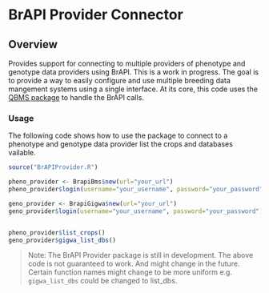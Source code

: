 # BrAPI Provider Connector

## Overview

Provides support for connecting to multiple providers of phenotype and genotype data providers using BrAPI.  This is a work in progress. The goal is to provide a way to easily configure and use multiple breeding data mangement systems using a single interface. At its core, this code uses the [QBMS package](https://github.com/icarda-git/QBMS) to handle the BrAPI calls.

### Usage

The following code shows how to use the package to connect to a phenotype and genotype data provider list the crops and databases vailable.
```R
source("BrAPIProvider.R")

pheno_provider <- BrapiBms$new(url="your_url")
pheno_provider$login(username="your_username", password="your_password")

geno_provider <- BrapiGigwa$new(url="your_url")
geno_provider$login(username="your_username", password="your_password")


pheno_provider$list_crops()
geno_provider$gigwa_list_dbs()
```
> Note: The BrAPI Provider package is still in development.  The above code is not guaranteed to work. And might change in the future. Certain function names might change to be more uniform e.g. `gigwa_list_dbs` could be changed to list_dbs.
